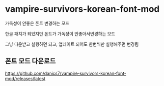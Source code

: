 # vampire-survivors-korean-font-mod
가독성이 안좋은 폰트 변경하는 모드

한글 패치가 되었지만 폰트가 가독성이 안좋아서변경하는 모드

그냥 다운받고 실행하면 되고, 업데이트 되어도 한번씩만 실행해주면 변경됨


## 폰트 모드 다운로드
https://github.com/danics7/vampire-survivors-korean-font-mod/releases/latest

